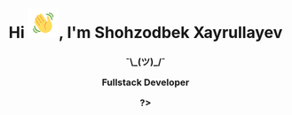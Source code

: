 <h1 align="center">Hi <img src="https://github.com/Shohzod-xv/Shohzod-xv/blob/main/Wave.gif" height="55px" width="55px">, I'm Shohzodbek Xayrullayev</h1>
<h3 align="center">¯\_(ツ)_/¯

Fullstack Developer

?></h3>
<p align="center"> <img src="dev-working.gif" alt="Shohzod-xv" width='100px" height="100px"/> </p>

- 🔭 I’m currently working on **Web Development**

- 🌱 I’m currently learning **JavaScript, Vue js**

- 👯 I’m looking to collaborate on **Open Source**

- 💬 Ask me about **Anything**

- 📫 How to reach me **XayrullayevShozhod1@gmail.com**

- ⚡ Fun fact **I can provide you cookies for free to eat 🍪😂**

### Connect with me:

[<img align="left" alt="Seon.uz" width="22px" src="https://raw.githubusercontent.com/iconic/open-iconic/master/svg/globe.svg" />][website]
[<img align="left" alt="Shahzodbek Xayrullayev | Telegram" width="22px" src="https://cdn-icons-png.flaticon.com/512/906/906377.png" />][telegram]
[<img align="left" alt="Shahzodbek Xayrullayev | Instagram" width="22px" src="https://cdn.jsdelivr.net/npm/simple-icons@v3/icons/instagram.svg" />][instagram]

<br />

### 🛠 &nbsp;Tech Stack
![Html](https://img.shields.io/badge/-Html-05122A?style=flat&logo=html5)&nbsp;
![Css](https://img.shields.io/badge/-Css-05122A?style=flat&logo=css3)&nbsp;
![Bootstrap](https://img.shields.io/badge/-Bootstrap-05122A?style=flat&logo=bootstrap)&nbsp;
![Bulma](https://img.shields.io/badge/-Bulma-05122A?style=flat&logo=bulma)&nbsp;
![Tailwind](https://img.shields.io/badge/-Tailwind-05122A?style=flat&logo=tailwindcss)&nbsp;
![Php](https://img.shields.io/badge/-Php-05122A?style=flat&logo=php)&nbsp;
![Laravel](https://img.shields.io/badge/-Laravel-05122A?style=flat&logo=laravel)&nbsp;
![MySql](https://img.shields.io/badge/-Mysql-05122A?style=flat&logo=mysql)&nbsp;
![JavaScript](https://img.shields.io/badge/-JavaScript-05122A?style=flat&logo=javascript)&nbsp;
![Vue](https://img.shields.io/badge/-Vue-05122A?style=flat&logo=vue)&nbsp;
![Git](https://img.shields.io/badge/-Git-05122A?style=flat&logo=git)&nbsp;
![GitHub](https://img.shields.io/badge/-GitHub-05122A?style=flat&logo=github)&nbsp;
![Docker](https://img.shields.io/badge/-Docker-05122A?style=flat&logo=docker)&nbsp;
![PhpStorm](https://img.shields.io/badge/-PhpStorm-05122A?style=flat&logo=phpstorm)&nbsp;
![Postman](https://img.shields.io/badge/-Postman-05122A?style=flat&logo=postman)&nbsp;
![Nginx](https://img.shields.io/badge/-Nginx-05122A?style=flat&logo=nginx)&nbsp;
![Ubuntu](https://img.shields.io/badge/-Ubuntu-05122A?style=flat&logo=ubuntu)&nbsp;
<br />
### Profile Visitors
![visitor badge](https://visitor-badge.glitch.me/badge?page_id=Shohzod-xv.visitor-badge&left_color=blue&right_color=yellow)
<br />

[![Shohzod-xv github activity graph](https://activity-graph.herokuapp.com/graph?username=Shohzod-xv&bg_color=ffffff&color=777777&line=ff5200&point=1adbce&area=true&hide_border=true)](https://github.com/Shohzod-xv/github-readme-activity-graph)


<h3 align="left">Languages and Tools:</h3>
<p align="left">
  <a href="https://www.w3.org/html/" target="_blank"> <img src="https://raw.githubusercontent.com/devicons/devicon/master/icons/html5/html5-original-wordmark.svg" alt="html5" width="40" height="40"/> </a> 
  <a href="https://www.w3schools.com/css/" target="_blank"> <img src="https://raw.githubusercontent.com/devicons/devicon/master/icons/css3/css3-original-wordmark.svg" alt="css3" width="40" height="40"/> </a> 
  <a href="https://getbootstrap.com" target="_blank"> <img src="https://raw.githubusercontent.com/devicons/devicon/master/icons/bootstrap/bootstrap-plain-wordmark.svg" alt="bootstrap" width="40" height="40"/> </a>
  <a href="https://tailwindcss.com/" target="_blank"> <img src="https://www.vectorlogo.zone/logos/tailwindcss/tailwindcss-icon.svg" alt="tailwind" width="40" height="40"/> </a>
  <a href="https://developer.mozilla.org/en-US/docs/Web/JavaScript" target="_blank"> <img src="https://raw.githubusercontent.com/devicons/devicon/master/icons/javascript/javascript-original.svg" alt="javascript" width="40" height="40"/> </a>
  <a href="https://www.php.net" target="_blank"> <img src="https://raw.githubusercontent.com/devicons/devicon/master/icons/php/php-original.svg" alt="php" width="40" height="40"/> </a>
  <a href="https://laravel.com/" target="_blank"> <img src="https://raw.githubusercontent.com/devicons/devicon/master/icons/laravel/laravel-plain-wordmark.svg" alt="laravel" width="40" height="40"/> </a>
  <a href="https://www.mysql.com/" target="_blank"> <img src="https://raw.githubusercontent.com/devicons/devicon/master/icons/mysql/mysql-original-wordmark.svg" alt="mysql" width="40" height="40"/> </a>
  <a href="https://www.java.com" target="_blank"> <img src="https://raw.githubusercontent.com/devicons/devicon/master/icons/java/java-original.svg" alt="java" width="40" height="40"/> </a> 
  <a href="https://www.linux.org/" target="_blank"> <img src="https://raw.githubusercontent.com/devicons/devicon/master/icons/linux/linux-original.svg" alt="linux" width="40" height="40"/> </a>
</p>
<p><img width="494" align="center" src="https://github-readme-stats.vercel.app/api/top-langs?username=Shohzod-xv&show_icons=true&locale=en&layout=compact" alt="Shohzodbek Xayrullayev" /></p>

<p><img align="center" src="https://github-readme-stats.vercel.app/api?username=Shohzod-xv&show_icons=true&locale=en" alt="Shohzodbek Xayrullayev" /></p>

[website]: https://Seon.uz
[instagram]: https://instagram.com/shohzod_xv/
[telegram]: https://t.me/Shohzod_xv
